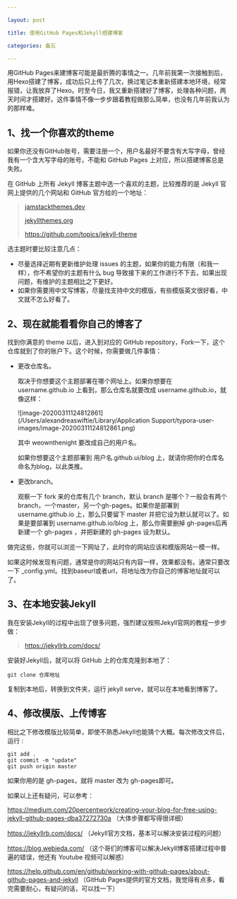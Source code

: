 ```yaml
---

layout: post

title: 使用GitHub Pages和Jekyll搭建博客

categories: 备忘

---
```


用GitHub Pages来建博客可能是最折腾的事情之一。几年前我第一次接触到后，用Hexo搭建了博客，成功后只上传了几次，换过笔记本重新搭建本地环境，经常报错，让我放弃了Hexo。时至今日，我又重新搭建好了博客，处理各种问题，两天时间才搭建好。这件事情不像一步步跟着教程做那么简单，也没有几年前我认为的那样难。

## 1、找一个你喜欢的theme

如果你还没有GitHub账号，需要注册一个，用户名最好不要含有大写字母，曾经我有一个含大写字母的账号，不能和 GitHub Pages 上对应，所以搭建博客总是失败。

在 GitHub 上所有 Jekyll 博客主题中选一个喜欢的主题，比较推荐的是 Jekyll 官网上提供的几个网站和 GitHub 官方给的一个地址：

> [jamstackthemes.dev](https://jamstackthemes.dev/ssg/jekyll/)
>
> [jekyllthemes.org](http://jekyllthemes.org/)
>
> https://github.com/topics/jekyll-theme



选主题时要比较注意几点：

- 尽量选择近期有更新维护处理 issues 的主题，如果你的能力有限（和我一样），你不希望你的主题有什么 bug 导致接下来的工作进行不下去，如果出现问题，有维护的主题相比之下更好。
- 如果你需要用中文写博客，尽量找支持中文的模版，有些模版英文很好看，中文就不怎么好看了。

## 2、现在就能看看你自己的博客了

找到你满意的 theme 以后，进入到对应的 GitHub repository，Fork一下，这个仓库就到了你的账户下。这个时候，你需要做几件事情：

- 更改仓库名。

  取决于你想要这个主题部署在哪个网址上。如果你想要在 username.github.io 上看到，那么仓库名就要改成 username.github.io，就像这样：

  ![image-20200311124812861](/Users/alexandreaswiftie/Library/Application Support/typora-user-images/image-20200311124812861.png)

  其中 weownthenight 要改成自己的用户名。

  如果你想要这个主题部署到 用户名.github.ui/blog 上，就请你把你的仓库名命名为blog，以此类推。

- 更改branch。

  观察一下 fork 来的仓库有几个 branch，默认 branch 是哪个？一般会有两个 branch，一个master，另一个gh-pages。如果你是部署到 username.github.io 上，那么只要留下 master 并把它设为默认就可以了。如果是要部署到 username.github.io/blog 上，那么你需要删掉 gh-pages后再新建一个 gh-pages ，并把新建的 gh-pages 设为默认。

做完这些，你就可以浏览一下网址了，此时你的网站应该和模版网站一模一样。

如果这时候发现有问题，通常是你的网站只有内容一样，效果都没有。通常只要改一下 _config.yml。找到baseurl或者url，将地址改为你自己的博客地址就可以了。

## 3、在本地安装Jekyll

我在安装Jekyll的过程中出现了很多问题，强烈建议按照Jekyll官网的教程一步步做：

> https://jekyllrb.com/docs/

安装好Jekyll后，就可以将 GitHub 上的仓库克隆到本地了：

```
git clone 仓库地址
```

复制到本地后，转换到文件夹，运行 jekyll serve，就可以在本地看到博客了。

## 4、修改模版、上传博客

相比之下修改模版比较简单，即使不熟悉Jekyll也能猜个大概。每次修改文件后，运行 :

```
git add .
git commit -m "update"
git push origin master
```

如果你用的是 gh-pages，就将 master 改为 gh-pages即可。

如果以上还有疑问，可以参考：

https://medium.com/20percentwork/creating-your-blog-for-free-using-jekyll-github-pages-dba37272730a （大体步骤都写得很详细）

https://jekyllrb.com/docs/ （Jekyll官方文档，基本可以解决安装过程的问题）

https://blog.webjeda.com/ （这个哥们的博客可以解决Jekyll博客搭建过程中普遍的错误，他还有 Youtube 视频可以解惑）

https://help.github.com/en/github/working-with-github-pages/about-github-pages-and-jekyll （GitHub Pages提供的官方文档，我觉得有点多，看完需要耐心，有疑问的话，可以找一下）